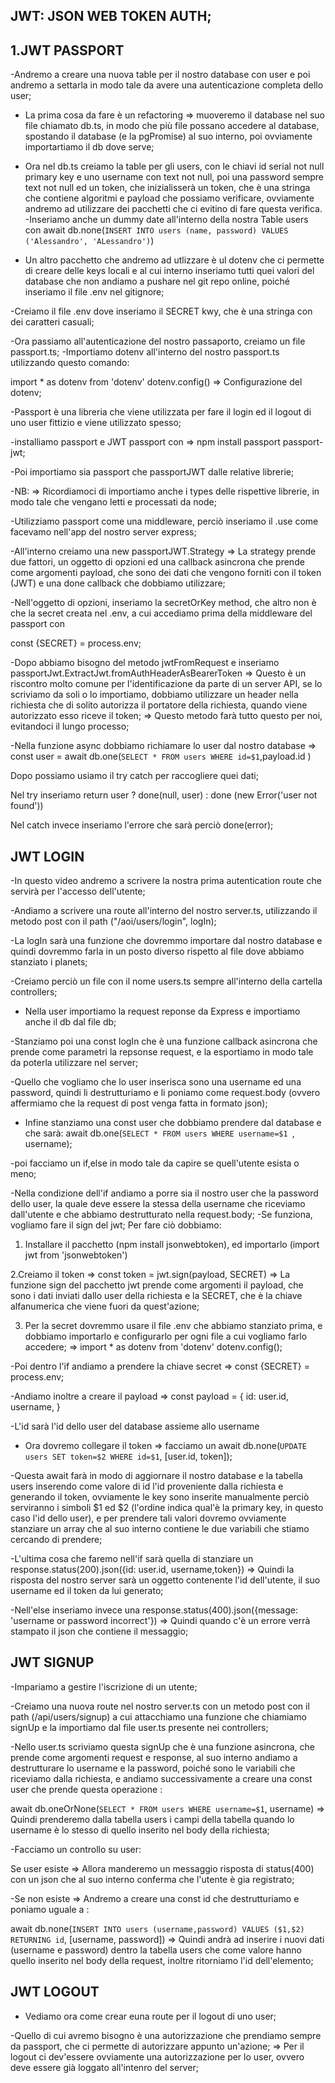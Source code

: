 ## JWT: JSON WEB TOKEN AUTH;

## 1.JWT PASSPORT

-Andremo a creare una nuova table per il nostro database con user e poi andremo a settarla in modo tale da avere una autenticazione completa dello user;

- La prima cosa da fare è un refactoring => muoveremo il database nel suo file chiamato db.ts, in modo che più file possano accedere al database, spostando il database (e la pgPromise) al suo interno, poi ovviamente importartiamo il db dove serve;

- Ora nel db.ts creiamo la table per gli users, con le chiavi id serial not null primary key e uno username con text not null, poi una password sempre text not null ed un token, che inizialisserà un token, che è una stringa che contiene algoritmi e payload che possiamo verificare, ovviamente andremo ad utilizzare dei pacchetti che ci evitino di fare questa verifica.
  -Inseriamo anche un dummy date all'interno della nostra Table users con await db.none(`INSERT INTO users (name, password) VALUES ('Alessandro', 'ALessandro')`)

- Un altro pacchetto che andremo ad utlizzare è ul dotenv che ci permette di creare delle keys locali e al cui interno inseriamo tutti quei valori del database che non andiamo a pushare nel git repo online, poiché inseriamo il file .env nel gitignore;

-Creiamo il file .env dove inseriamo il SECRET kwy, che è una stringa con dei caratteri casuali;

-Ora passiamo all'autenticazione del nostro passaporto, creiamo un file passport.ts;
-Importiamo dotenv all'interno del nostro passport.ts utilizzando questo comando:

import \* as dotenv from 'dotenv'
dotenv.config() => Configurazione del dotenv;

-Passport è una libreria che viene utilizzata per fare il login ed il logout di uno user fittizio e viene utilizzato spesso;

-installiamo passport e JWT passport con => npm install passport passport-jwt;

-Poi importiamo sia passport che passportJWT dalle relative librerie;

-NB: => Ricordiamoci di importiamo anche i types delle rispettive librerie, in modo tale che vengano letti e processati da node;

-Utilizziamo passport come una middleware, perciò inseriamo il .use come facevamo nell'app del nostro server express;

-All'interno creiamo una new passportJWT.Strategy => La strategy prende due fattori, un oggetto di opzioni ed una callback asincrona che prende come argomenti payload, che sono dei dati che vengono forniti con il token (JWT) e una done callback che dobbiamo utilizzare;

-Nell'oggetto di opzioni, inseriamo la secretOrKey method, che altro non è che la secret creata nel .env, a cui accediamo prima della middleware del passport con

const {SECRET} = process.env;

-Dopo abbiamo bisogno del metodo jwtFromRequest e inseriamo passportJwt.ExtractJwt.fromAuthHeaderAsBearerToken => Questo è un riscontro molto comune per l'identificazione da parte di un server API, se lo scriviamo da soli o lo importiamo, dobbiamo utilizzare un header nella richiesta che di solito autorizza il portatore della richiesta, quando viene autorizzato esso riceve il token; => Questo metodo farà tutto questo per noi, evitandoci il lungo processo;

-Nella funzione async dobbiamo richiamare lo user dal nostro database =>
const user = await db.one(`SELECT * FROM users WHERE id=$1`,payload.id )

Dopo possiamo usiamo il try catch per raccogliere quei dati;

Nel try inseriamo return user ? done(null, user) : done (new Error('user not found'))

Nel catch invece inseriamo l'errore che sarà perciò done(error);

## JWT LOGIN

-In questo video andremo a scrivere la nostra prima autentication route che servirà per l'accesso dell'utente;

-Andiamo a scrivere una route all'interno del nostro server.ts, utilizzando il metodo post con il path ("/aoi/users/login", logIn);

-La logIn sarà una funzione che dovremmo importare dal nostro database e quindi dovremmo farla in un posto diverso rispetto al file dove abbiamo stanziato i planets;

-Creiamo perciò un file con il nome users.ts sempre all'interno della cartella controllers;

- Nella user importiamo la request reponse da Express e importiamo anche il db dal file db;

-Stanziamo poi una const logIn che è una funzione callback asincrona che prende come parametri la repsonse request, e la esportiamo in modo tale da poterla utilizzare nel server;

-Quello che vogliamo che lo user inserisca sono una username ed una password, quindi li destrutturiamo e li poniamo come request.body (ovvero affermiamo che la request di post venga fatta in formato json);

- Infine stanziamo una const user che dobbiamo prendere dal database e che sarà:
  await db.one(`SELECT * FROM users WHERE username=$1 `, username);

-poi facciamo un if,else in modo tale da capire se quell'utente esista o meno;

-Nella condizione dell'if andiamo a porre sia il nostro user che la password dello user, la quale deve essere la stessa della username che riceviamo dall'utente e che abbiamo destrutturato nella request.body;
-Se funziona, vogliamo fare il sign del jwt; Per fare ciò dobbiamo:

1. Installare il pacchetto (npm install jsonwebtoken), ed importarlo (import jwt from 'jsonwebtoken')

2.Creiamo il token => const token = jwt.sign(payload, SECRET) => La funzione sign del pacchetto jwt prende come argomenti il payload, che sono i dati inviati dallo user della richiesta e la SECRET, che è la chiave alfanumerica che viene fuori da quest'azione;

3. Per la secret dovremmo usare il file .env che abbiamo stanziato prima, e dobbiamo importarlo e configurarlo per ogni file a cui vogliamo farlo accedere; =>
   import \* as dotenv from 'dotenv'
   dotenv.config();

-Poi dentro l'if andiamo a prendere la chiave secret => const {SECRET} = process.env;

-Andiamo inoltre a creare il payload =>
const payload = {
id: user.id,
username,
}

-L'id sarà l'id dello user del database assieme allo username

- Ora dovremo collegare il token => facciamo un
  await db.none(`UPDATE users SET token=$2 WHERE id=$1`, [user.id, token]);

-Questa await farà in modo di aggiornare il nostro database e la tabella users inserendo come valore di id l'id proveniente dalla richiesta e generando il token, ovviamente le key sono inserite manualmente perciò serviranno i simboli $1 ed $2 (l'ordine indica qual'è la primary key, in questo caso l'id dello user), e per prendere tali valori dovremo ovviamente stanziare un array che al suo interno contiene le due variabili che stiamo cercando di prendere;

-L'ultima cosa che faremo nell'if sarà quella di stanziare un response.status(200).json({id: user.id, username,token}) => Quindi la risposta del nostro server sarà un oggetto contenente l'id dell'utente, il suo username ed il token da lui generato;

-Nell'else inseriamo invece una response.status(400).json({message: 'username or password incorrect'}) => Quindi quando c'è un errore verrà stampato il json che contiene il messaggio;

## JWT SIGNUP

-Impariamo a gestire l'iscrizione di un utente;

-Creiamo una nuova route nel nostro server.ts con un metodo post con il path (/api/users/signup) a cui attacchiamo una funzione che chiamiamo signUp e la importiamo dal file user.ts presente nei controllers;

-Nello user.ts scriviamo questa signUp che è una funzione asincrona, che prende come argomenti request e response, al suo interno andiamo a destrutturare lo username e la password, poiché sono le variabili che riceviamo dalla richiesta, e andiamo successivamente a creare una const user che prende questa operazione :

await db.oneOrNone(`SELECT * FROM users WHERE username=$1`, username) => Quindi prenderemo dalla tabella users i campi della tabella quando lo username è lo stesso di quello inserito nel body della richiesta;

-Facciamo un controllo su user:

Se user esiste => Allora manderemo un messaggio risposta di status(400) con un json che al suo interno conferma che l'utente è gia registrato;

-Se non esiste => Andremo a creare una const id che destrutturiamo e poniamo uguale a :

await db.none(`INSERT INTO users (username,password) VALUES ($1,$2) RETURNING id`,
[username, password]) => Quindi andrà ad inserire i nuovi dati (username e password) dentro la tabella users che come valore hanno quello inserito nel body della request, inoltre ritorniamo l'id dell'elemento;

## JWT LOGOUT

- Vediamo ora come crear euna route per il logout di uno user;

-Quello di cui avremo bisogno è una autorizzazione che prendiamo sempre da passport, che ci permette di autorizzare appunto un'azione; => Per il logout ci dev'essere ovviamente una autorizzazione per lo user, ovvero deve essere già loggato all'intenro del server;
